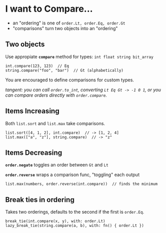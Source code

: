 # I want to Compare...

- an "ordering" is one of `order.Lt, order.Eq, order.Gt`
- "comparisons" turn two objects into an "ordering"

## Two objects

Use appropiate **`compare`** method for types: `int float string bit_array`

```
int.compare(123, 123)  // Eq
string.compare("foo", "bar")  // Gt (alphabetically)
```

You are encouraged to define comparisons for custom types.

*tangent: you can call `order.to_int`, converting `Lt Eq Gt -> -1 0 1`, or you can compare orders directly with `order.compare`.* 

## Items Increasing

Both `list.sort` and `list.max` take comparisons.

```
list.sort([4, 1, 2], int.compare)  // -> [1, 2, 4]
list.max(["a", "z"], string.compare)  // -> "z"
```

## Items Decreasing

**`order.negate`** toggles an order between `Gt` and `Lt`

**`order.reverse`** wraps a comparison func, "toggling" each output

```
list.max(numbers, order.reverse(int.compare))  // finds the minimum
```

## Break ties in ordering

Takes two orderings, defaults to the second if the first is `order.Eq`.

```
break_tie(int.compare(x, y), with: order.Lt)
lazy_break_tie(string.compare(a, b), with: fn() { order.Lt })
```
